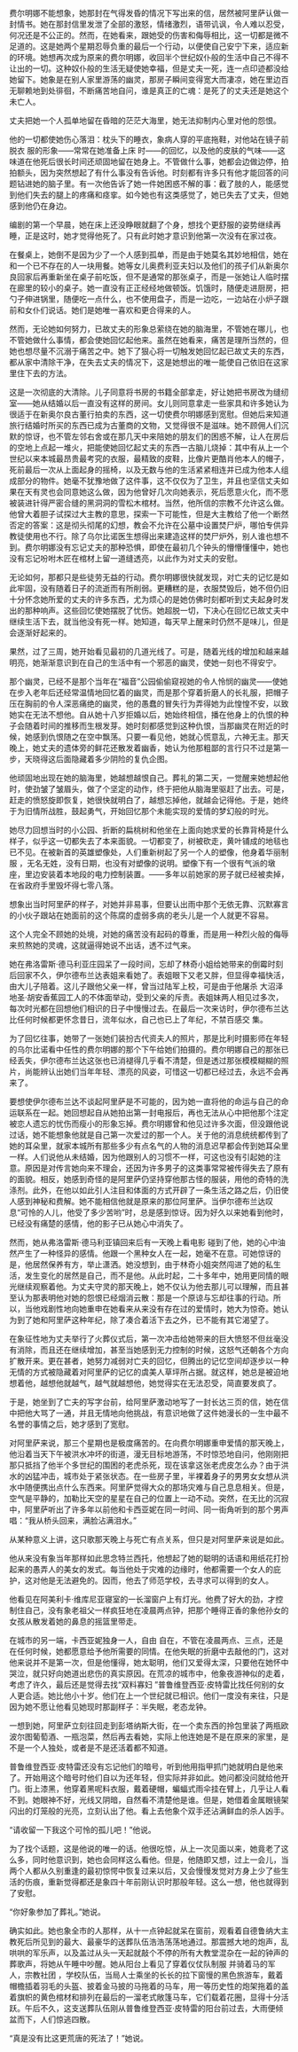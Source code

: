 
<p> 费尔明娜不能想象，她那封在气得发昏的情况下写出来的信，居然被阿里萨认做一封情书。她在那封信里发泄了全部的激怒，情绪激烈，语带讥讽，令人难以忍受，何况还是不公正的。然而，在她看来，跟她受的伤害和侮辱相比，这一切都是微不足道的。这是她两个星期忍辱负重的最后一个行动，以便使自己安宁下来，适应新的环境。她想再次成为原来的费尔明娜，收回半个世纪奴仆般的生活中自己不得不让出的一切。这种奴仆般的生活无疑使她幸福，但是丈夫一死，连一点印迹都没给她留下。她象是在别人家里游荡的幽灵，那房子瞬间变得宽大而凄凉，她在里边百无聊赖地到处徘徊，不断痛苦地自问，谁是真正的亡魂：是死了的丈夫还是她这个未亡人。</p>
<p> 丈夫把她一个人孤单地留在昏暗的茫茫大海里，她无法抑制内心里对他的怨恨。</p>
<p> 他的一切都使她伤心落泪：枕头下的睡衣，象病人穿的平底拖鞋，对他站在镜子前脱衣 服的形象——常常在她准备上床 时——的回忆，以及他的皮肤的气味——这味道在他死后很长时间还顽固地留在她身上。不管做什么事，她都会边做边停，拍拍额头，因为突然想起了有什么事没有告诉他。时刻都有许多只有他才能回答的问题钻进她的脑子里。有一次他告诉了她一件她困惑不解的事：截了肢的人，能感觉到他们失去的腿上的疼痛和痉挛。如今她也有这类感觉了，她已失去了丈夫，但她感到他仍在身边。</p>
<p> 编剧的第一个早晨，她在床上还没睁眼就翻了个身，想找个更舒服的姿势继续再睡，正是这时，她才觉得他死了。只有此时她才意识到他第一次没有在家过夜。</p>
<p> 在餐桌上，她倒不是因为少了一个人感到孤单，而是由于她莫名其妙地相信，她在和一个已不存在的人一块用餐。她等女儿奥费利亚夫妇以及他们的孩子们从新奥尔良回家后再重新坐在桌子前吃饭，但不是通常的那张桌子，而是一张她让人临时摆在廊里的较小的桌子。她一直没有正正经经地做顿饭。饥饿时，随便走进厨房，把勺子伸进锅里，随便吃一点什么，也不使用盘子，而是一边吃，一边站在小炉子跟前和女仆们说话。她们是她唯一喜欢和更合得来的人。</p>
<p> 然而，无论她如何努力，已故丈夫的形象总萦绕在她的脑海里，不管她在哪儿，也不管她做什么事情，都会使她回忆起他来。虽然在她看来，痛苦是理所当然的，但她也想尽量不沉溺于痛苦之中。她下了狠心将一切触发她回忆起已故丈夫的东西，都从家中清除干净，在失去丈夫的情况下，这是她想出的唯一能使自己依旧在这家里住下去的方法。</p>
<p> 这是一次彻底的大清除。儿子同意将书房的书籍全部拿走，好让她把书房改为缝纫室——她从结婚以后一直没有这样的房间。女儿则同意拿走一些家具和许多她认为很适于在新奥尔良古董行拍卖的东西，这一切使费尔明娜感到宽慰。但她后来知道旅行结婚时所买的东西已成为古董商的文物，又觉得很不是滋味。她不顾佣人们沉默的惊讶，也不管左邻右舍或在那几天中来陪她的朋友们的困惑不解，让人在房后的空地上点起一堆火，把能使她回忆起丈夫的东西一古脑儿烧掉：其中有从上一个世纪以来本城最昂贵最考究的衣服，最精致的皮鞋，比像片更酷肖他本人的帽子，死前最后一次从上面起身的摇椅，以及无数与他的生活紧紧相连并已成为他本人组成部分的物件。她毫不犹豫地做了这件事，这不仅仅为了卫生，并且也坚信丈夫如果在天有灵也会同意她这么做，因为他曾好几次向她表示，死后愿意火化，而不愿被装进针得严密合缝的黑洞洞的雪松木棺材。当然，他所信的宗教不允许这么做。他曾大着胆子试探过大主教的意思，探索一下可能性，但是大主教给了他一个断然否定的答案：这是彻头彻尾的幻想，教会不允许在公墓中设置焚尸炉，哪怕专供异教徒使用也不行。除了乌尔比诺医生想得出来建造这样的焚尸炉外，别人谁也想不到。费尔明娜没有忘记丈夫的那种恐惧，即使在最初几个钟头的懵懵懂懂中，她也没有忘记吩咐木匠在棺材上留一道缝透亮，以此作为对丈夫的安慰。</p>
<p> 无论如何，那都只是些徒劳无益的行动。费尔明娜很快就发现，对亡夫的记忆是如此牢固，没有随着日子的流逝而有所削弱。更糟糕的是，衣服焚毁后，她不但仍旧十分怀念她所爱的丈夫的许多东西，尤为烦心的是她仿佛时刻都听到丈夫起身时发出的那种响声。这些回忆使她摆脱了忧伤。她超脱一切，下决心在回忆已故丈夫中继续生活下去，就当他没有死一样。她知道，每天早上醒来时仍然不是味儿，但是会逐渐好起来的。</p>
<p> 果然，过了三周，她开始看见最初的几道光线了。可是，随着光线的增加和越来越明亮，她渐渐意识到在自己的生活中有一个邪恶的幽灵，使她一刻也不得安宁。</p>
<p> 那个幽灵，已经不是那个当年在“福音”公园偷偷窥视她的令人怜悯的幽灵——使她在步入老年后还经常温情地回忆着的幽灵，而是那个穿着折磨人的长礼服，把帽子压在胸前的令人深恶痛绝的幽灵，他的愚蠢的冒失行为弄得她为此惶惶不安，以致她实在无法不想他。自从她十八岁拒婚以后，她始终相信，播在他身上的仇恨的种子会随着时间的推移而生根发芽。她时刻都感觉到这种仇恨，当那幽灵在附近的时候，她感到仇恨随之在空中飘荡。只要一看见他，她就心慌意乱，六神无主。那天晚上，她丈夫的遗体旁的鲜花还散发着幽香，她认为他那粗鄙的言行只不过是第一步，天晓得这后面隐藏着多少阴险的复仇企图。</p>
<p> 他顽固地出现在她的脑海里，她越想越恨自己。葬礼的第二天，一觉醒来她想起他时，使劲皱了皱眉头，做了个坚定的动作，终于把他从脑海里驱赶了出去。可是，赶走的愤怒旋即恢复，她很快就明白了，越想忘掉他，就越会记得他。于是，她终于为旧情所战胜，鼓起勇气，开始回忆那个未能实现的爱情的梦幻般的时光。</p>
<p> 她尽力回想当时的小公园、折断的扁桃树和他坐在上面向她求爱的长靠背椅是什么样子，似乎这一切都失去了本来面貌。一切都变了，树被砍走，黄叶铺成的地毯也已不见。在被新首的英雄塑像处，人们重新树起了另一个人的塑像，他身着华丽制服 ，无名无姓，没有日期，也没有对塑像的说明。塑像下有一个很有气派的墩座，里边安装着本地段的电力控制装置。——多年以前她家的房子就已经被卖掉，在省政府手里毁坏得七零八落。</p>
<p> 想象出当时阿里萨的样子，对她并非易事，但要认出雨中那个无依无靠、沉默寡言的小伙子跟站在她面前的这个陈腐的虚弱多病的老头儿是一个人就更不容易。</p>
<p> 这个人完全不顾她的处境，对她的痛苦没有起码的尊重，而是用一种烈火般的侮辱来煎熬她的灵魂，这就逼得她说不出话，透不过气来。</p>
<p> 她在弗洛雷斯·德马利亚庄园呆了一段时间，忘却了林奇小姐给她带来的倒霉时刻后回家不久，伊尔德布兰达表姐来看她了。表姐眼下又老又胖，但显得幸福快活，由大儿子陪着。这儿子跟他父亲一样，曾当过陆军上校，可是由于他屠杀 大沼泽地圣·胡安香蕉园工人的不体面举动，受到父亲的斥责。表姐妹两人相见过多次，每次时光都在回想他们相识的日子中慢慢过去。在最后一次来访时，伊尔德布兰达比任何时候都更怀念昔日，流年似水，自己也已上了年纪，不禁百感交 集。</p>
<p> 为了回忆往事，她带了一张她们装扮古代资夫人的照片，那是比利时摄影师在年轻的乌尔比诺看中任性的费尔明娜的那个下午给她们拍摄的。费尔明娜自己的那张已经丢失，伊尔德布兰达这张也已消褪得几乎看不清楚，但是透过那张模模糊糊的照片，尚能辨认出她们当年年轻、漂亮的风姿，可惜这一切都已经过去，永远不会再来了。</p>
<p> 要想使伊尔德布兰达不谈起阿里萨是不可能的，因为她一直将他的命运与自己的命运联系在一起。她回想起自从她拍出第一封电报后，再也无法从心中把他那个注定被恋人遗忘的忧伤而瘦小的形象忘掉。费尔明娜曾和他见过许多次面，但没跟他说过话，她不能想象他就是自己第一次爱过的那一个人。关于他的消息统统都传到了她的耳朵里，就家本城所有那些多少有点名气的人物的消息迟早都会传到她耳朵里一样。人们说他从未结婚，因为他跟别人的习惯不一样，可这也没有引起她的注意。原因是对传言她向来不理会，还因为许多男子的这类事常常被传得失去了原有的面貌。相反，她感到奇怪的是阿里萨仍坚持穿他那古怪的服装，用他的奇特的洗涤剂。此外，在他以如此引人注目和体面的方式开辟了一条生活之路之后，仍旧使人感到神秘和费解。她不能相信他就是原来的那位阿里萨。当伊尔德布兰达叹息“可怜的人儿，他受了多少苦哟”时，总是感到惊讶。因为好久以来她看到他时，已经没有痛楚的感情，他的影子已从她心中消失了。</p>
<p> 然而，她从弗洛雷斯·德马利亚镇回来后有一天晚上看电影 碰到了他，她的心中油然产生了一种怪异的感情。他跟一个黑种女人在一起，她毫不在意。可她惊讶的是，他居然保养有方，举止潇洒。她没想到，由于林奇小姐突然闯进了她的私生活，发生变化的居然是自己，而不是他。从此时起，二十多年中，她用更同情的眼光继续观察着他。为丈夫守灵的那天晚上，她不仅认为他去那儿可以理解，而且甚至认为那表明他对她的怨恨已经烟消云散：那是一个原谅与忘却往事的行动。所以，当他戏剧性地向她重申在她看来从来没有存在过的爱情时，她大为惊奇。她认为到了她和阿里萨这种年纪，除了凑合着活下去之外，已不能有其它渴望了。</p>
<p> 在象征性地为丈夫举行了火葬仪式后，第一次冲击给她带来的巨大愤怒不但丝毫没有消除，而且还在继续增加，甚至当她感到无力控制的时候，这怒气还朝各个方向扩散开来。更在甚者，她努力减弱对亡夫的回忆，但腾出的记忆空间却逐步以一种无情的方式被隐藏着对阿里萨的记忆的虞美人草坪所占据。就这样，她总是被迫地想着他，越想他就越气，越气就越想他，她觉得实在无法忍受，简直要发疯了。</p>
<p> 于是，她坐到了亡夫的写字台前，给阿里萨激动地写了一封长达三页的信，她在信中把他大骂了一通，并且无情地向他挑战，有意识地做了这件她漫长的一生中最不名誉的事情之后，她才感到了宽慰。</p>
<p> 对阿里萨来说，那三个星期也是极度痛苦的。在向费尔明娜重申爱情的那天晚上，他沿着当天下午被洪水冲坏的街道，漫无目标地游荡，不时惊恐地自问，他刚刚把那只抵挡了他半个多世纪的围困的老虎杀死，现在该拿这张老虎皮怎么办？由于洪水的凶猛冲击，城市处于紧张状态。在一些房子里，半裸着身子的男男女女想从洪水中随便携出点什么东西来。阿里萨觉得大众的那场灾难与自己息息相关。但是，空气是平静的，加勒比天空的星星在自己的位置上一动不动。突然，在无比的沉寂中，阿里萨听出了许多年以前他和卡西亚妮在同一时间、同一街角听到的那个男声唱：“我从桥头回来，满脸沾满泪水。”</p>
<p> 从某种意义上讲，这只歌那天晚上与死亡有点关系，但只是对阿里萨来说是如此。</p>
<p> 他从来没有象当年那样如此思念特兰西托，他想起了她的聪明的话语和用纸花打扮起来的愚弄人的美女的发式。每当他处于灾难的边缘时，他都需要一个女人的庇护，这对他是无法避免的。因而，他去了师范学校，去寻求可以得到的女人。</p>
<p> 他看见在阿美利卡·维库尼亚寝室的一长溜窗户上有灯光。他费了好大的劲，才控制住自己，没有象老祖父一样疯狂地在凌晨两点钟，把那个睡得正香的象他孙女的女孩从散发着她的鼻息的摇篮里带走。</p>
<p> 在城市的另一端，卡西亚妮独身一人，自由 自在，不管在凌晨两点、三点，还是在任何时候，她都愿意给予他所需要的同情。在他失眠的折磨中去敲他的门，这对他来说并不是第一次，但是他懂得，她太聪明，他们又爱得太深，只要他在她怀中哭泣，就只好向她道出悲伤的真实原因。在荒凉的城市中，他象夜游神似的走着，考虑了许久，最后还是觉得去找“双料寡妇 ”普鲁维登西亚·皮特雷比找任何别的女人更合适。她比他小十岁。他们在上一个世纪就已相识。他们一度没有来往，只是因为她不愿让他看见她现时那副样子：半失眠，老态龙钟。</p>
<p> 一想到她，阿里萨立刻往回走到彭塔纳斯大街，在一个卖东西的拎包里装了两瓶欧波尔图葡萄酒、一瓶泡菜，然后再去看她，实际上他连她是不是在原来的家里，是不是一个人独处，或者是不是还活着都不知道。</p>
<p> 普鲁维登西亚·皮特雷还没有忘记他们的暗号，听到他用指甲抓门她就明白是他来了。开始用这个暗号时他们自以为还年轻，但实际并非如此。她问都没问就给他开门。街上漆黑，他穿着黑呢料衣服，戴着硬帽，蝙蝠式雨伞挂在臂上，几乎让人看不到。她眼神不好，光线又阴暗，自然看不清楚他是谁。但是，她借着金属眼镜架闪出的灯笼般的光亮，立刻认出了他。看上去他象个双手还沾满鲜血的杀人凶手。</p>
<p> “请收留一下我这个可怜的孤儿吧！”他说。</p>
<p> 为了找个话题，这是他说的唯一的话。他很吃惊，从上一次见面以来，她竟老了这么多，同时他意识到，她也会同样这么看他。但是，他随即又想，过上一会儿，当两个人都从久别重逢的最初惊愕中恢复过来以后，又会慢慢发觉对方身上少了些生活的伤痕，重新觉得都还是象四十年前刚认识时那般年轻。这么一想，他也就得到了安慰。</p>
<p> “你好象参加了葬礼。”她说。</p>
<p> 确实如此。她也象全市的人那样，从十一点钟起就呆在窗前，观看着自德鲁纳大主教死后所见到的最大、最豪华的送葬队伍浩浩荡荡地通过。那震撼大地的炮声，乱哄哄的军乐声，以及盖过从头一天起就敲个不停的所有大教堂混杂在一起的钟声的葬歌声，将她从午睡中吵醒。她从阳台上看见了穿着仪仗队制服 并骑着马的军人，宗教社团 ，学校队伍，当局人士乘坐的长长的拉下窗慢的黑色旅游车，戴着帽檐插着羽毛的头盔、披着金马披的马拖着的马车，用一等历史性的炮架拖着的盖着旗帜的黄色棺材和排列在最后的一溜老式敞篷马车，它们载着花圈，显得十分活跃。午后不久，这支送葬队伍刚从普鲁维登西亚·皮特雷的阳台前过去，大雨便倾盆而下，人们惊逃四散。</p>
<p> “真是没有比这更荒唐的死法了！”她说。</p>
